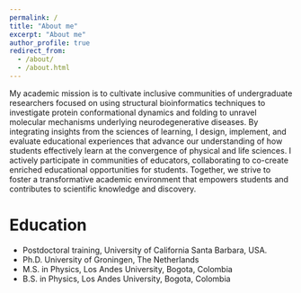 ```yaml
---
permalink: /
title: "About me"
excerpt: "About me"
author_profile: true
redirect_from: 
  - /about/
  - /about.html
---
```


My academic mission is to cultivate inclusive communities of undergraduate researchers focused on using structural bioinformatics techniques to investigate protein conformational dynamics and folding to unravel molecular mechanisms underlying neurodegenerative diseases. By integrating insights from the sciences of learning, I design, implement, and evaluate educational experiences that advance our understanding of how students effectively learn at the convergence of physical and life sciences. I actively participate in communities of educators, collaborating to co-create enriched educational opportunities for students. Together, we strive to foster a transformative academic environment that empowers students and contributes to scientific knowledge and discovery. 

Education
======
*  Postdoctoral training, University of California Santa Barbara, USA.
*  Ph.D. University of Groningen, The Netherlands
*  M.S. in Physics, Los Andes University, Bogota, Colombia
*  B.S. in Physics, Los Andes University, Bogota, Colombia


